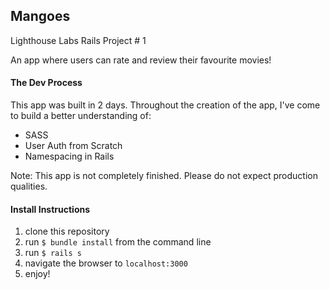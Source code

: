 ## Mangoes

Lighthouse Labs Rails Project # 1

An app where users can rate and review their favourite movies!

#### The Dev Process

This app was built in 2 days. Throughout the creation of the app, I've come to build a better understanding of:

- SASS
- User Auth from Scratch
- Namespacing in Rails


Note: This app is not completely finished. Please do not expect production qualities.

#### Install Instructions

1. clone this repository
2. run `$ bundle install` from the command line
3. run `$ rails s`
4. navigate the browser to `localhost:3000`
5. enjoy!